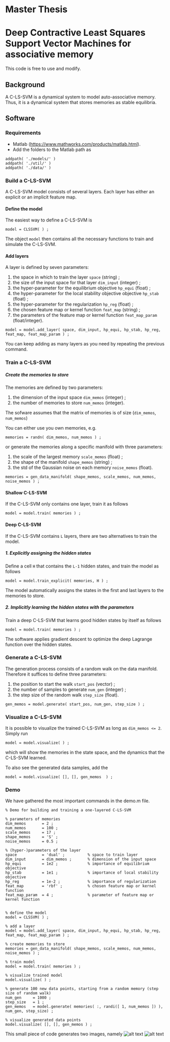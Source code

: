# Master Thesis
# Deep Contractive Least Squares Support Vector Machines for associative memory

This code is free to use and modify. 

## Background

A C-LS-SVM is a dynamical system to model auto-associative memory.
Thus, it is a dynamical system that stores memories as stable equilibria.


## Software

### Requirements
- Matlab (https://www.mathworks.com/products/matlab.html).
- Add the folders to the Matlab path as
```
addpath( './models/' )
addpath( './util/' )
addpath( './data/' )
```

### Build a C-LS-SVM
A C-LS-SVM model consists of several layers. Each layer has either an explicit or an implicit feature map.

#### Define the model
The easiest way to define a C-LS-SVM is
```
model = CLSSVM( ) ;
```
The object `model` then contains all the necessary functions to train and simulate the C-LS-SVM.

#### Add layers
A layer is defined by seven parameters:
1. the space in which to train the layer `space` (string) ;
1. the size of the input space for that layer `dim_input` (integer) ;
1. the hyper-parameter for the equilibrium objective `hp_equi` (float) ;
1. the hyper-parameter for the local stability objective objective `hp_stab` (float) ;
1. the hyper-parameter for the regularization `hp_reg` (float) ;
1. the chosen feature map or kernel function `feat_map` (string) ;
1. the parameters of the feature map or kernel function `feat_map_param` (float/integer).

```
model = model.add_layer( space, dim_input, hp_equi, hp_stab, hp_reg, feat_map, feat_map_param ) ;
```
You can keep adding as many layers as you need by repeating the previous command.


### Train a C-LS-SVM 

##### Create the memories to store
The memories are defined by two parameters:
1. the dimension of the input space `dim_memos` (integer) ;
1. the number of memories to store `num_memos` (integer).

The sofware assumes that the matrix of memories is of size (`dim_memos`, `num_memos`)

You can either use you own memories, e.g.
```
memories = randn( dim_memos, num_memos ) ;
```
or generate the memories along a specific manifold with three parameters:
1. the scale of the largest memory `scale_memos` (float) ;
1. the shape of the manifold `shape_memos` (string) ;
1. the std of the Gaussian noise on each memory `noise_memos` (float).

```
memories = gen_data_manifold( shape_memos, scale_memos, num_memos, noise_memos ) ;
```

#### Shallow C-LS-SVM
If the C-LS-SVM only contains one layer, train it as follows
```
model = model.train( memories ) ;
```

#### Deep C-LS-SVM
If the C-LS-SVM contains `L` layers, there are two alternatives to train the model.

##### 1. Explicitly assigning the hidden states
Define a cell `H` that contains the `L-1` hidden states, and train the model as follows
```
model = model.train_explicit( memories, H ) ;
```
The model automatically assigns the states in the first and last layers to the memories to store.

##### 2. Implicitly learning the hidden states with the parameters
Train a deep C-LS-SVM that learns good hidden states by itself as follows
```
model = model.train( memories ) ;
```
The software applies gradient descent to optimize the deep Lagrange function over the hidden states.

### Generate a C-LS-SVM 
The generation process consists of a random walk on the data manifold. Therefore it suffices to define three parameters:
1. the position to start the walk `start_pos` (vector) ;
1. the number of samples to generate `num_gen` (integer) ;
1. the step size of the random walk `step_size` (float).

```
gen_memos = model.generate( start_pos, num_gen, step_size ) ;
```

### Visualize a C-LS-SVM
It is possible to visualize the trained C-LS-SVM as long as `dim_memos <= 2`. Simply run
```
model = model.visualize( ) ;
```
which will show the memories in the state space, and the dynamics that the C-LS-SVM learned.

To also see the generated data samples, add the 
```
model = model.visualize( [], [], gen_memos  ) ;
```

### Demo
We have gathered the most important commands in the demo.m file.
```
% Demo for building and training a one-layered C-LS-SVM

% parameters of memories
dim_memos       = 2 ;
num_memos       = 100 ;
scale_memos     = 17 ; 
shape_memos     = 'S' ;
noise_memos     = 0.5 ;

% (hyper-)parameters of the layer
space           = 'dual' ;          % space to train layer
dim_input       = dim_memos ;       % dimension of the input space
hp_equi         = 1e2 ;             % importance of equilibrium objective
hp_stab         = 1e1 ;             % importance of local stability objective
hp_reg          = 1e-2 ;            % importance of regularization
feat_map        = 'rbf' ;           % chosen feature map or kernel function
feat_map_param  = 4 ;               % parameter of feature map or kernel function


% define the model
model = CLSSVM( ) ;

% add a layer
model = model.add_layer( space, dim_input, hp_equi, hp_stab, hp_reg, feat_map, feat_map_param ) ;

% create memories to store
memories = gen_data_manifold( shape_memos, scale_memos, num_memos, noise_memos ) ;

% train model
model = model.train( memories ) ;

% visualize trained model
model.visualize( ) ;

% generate 100 new data points, starting from a random memory (step size of random walk)
num_gen     = 1000 ;
step_size   = 1 ;
gen_memos   = model.generate( memories( :, randi([ 1, num_memos ]) ), num_gen, step_size) ;

% visualize generated data points
model.visualize( [], [], gen_memos ) ;
```

This small piece of code generates two images, namely
![alt text](https://github.com/OctaveOliviers/master-thesis/blob/master/figs/demo-out-1.jpg)
![alt text](https://github.com/OctaveOliviers/master-thesis/blob/master/figs/demo-out-2.jpg)
